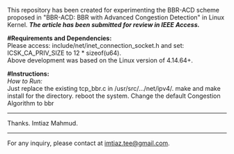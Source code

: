 This repository has been created for experimenting the BBR-ACD scheme proposed in "BBR-ACD: BBR with Advanced Congestion Detection" in Linux Kernel. ***The article has been submitted for review in IEEE Access.***

**#Requirements and Dependencies:** <br />
Please access: include/net/inet_connection_socket.h and set: ICSK_CA_PRIV_SIZE to 12 * sizeof(u64). <br />
Above development was based on the Linux version of 4.14.64+.

**#Instructions:** <br />
*How to Run:* <br />
Just replace the existing tcp_bbr.c in /usr/src/.../net/ipv4/.
make and make install for the directory.
reboot the system.
Change the default Congestion Algorithm to bbr

********************************************************

Thanks.
Imtiaz Mahmud.

********************************************************
For any inquiry, please contact at imtiaz.tee@gmail.com.
